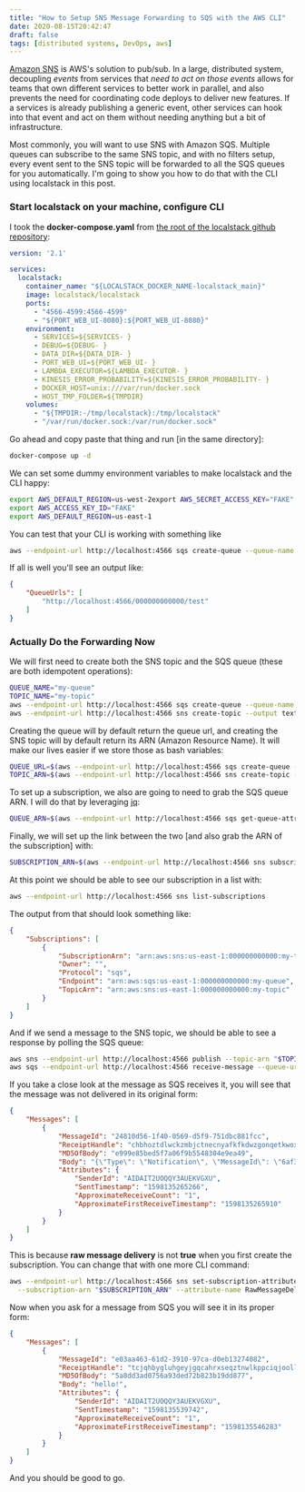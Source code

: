 ```yaml
---
title: "How to Setup SNS Message Forwarding to SQS with the AWS CLI"
date: 2020-08-15T20:42:47
draft: false
tags: [distributed systems, DevOps, aws]
---
```


[Amazon SNS](https://docs.aws.amazon.com/sns/latest/dg/welcome.html) is AWS's solution to pub/sub. In a large, distributed system, decoupling _events_ from services that _need to act on those events_ allows for teams that own different services to better work in parallel, and also prevents the need for coordinating code deploys to deliver new features. If a services is already publishing a generic event, other services can hook into that event and act on them without needing anything but a bit of infrastructure.

Most commonly, you will want to use SNS with Amazon SQS. Multiple queues can subscribe to the same SNS topic, and with no filters setup, every event sent to the SNS topic will be forwarded to all the SQS queues for you automatically. I'm going to show you how to do that with the CLI using localstack in this post.

### Start localstack on your machine, configure CLI

I took the **docker-compose.yaml** from [the root of the localstack github repository](https://github.com/localstack/localstack/blob/master/docker-compose.yml):

```yaml
version: '2.1'

services:
  localstack:
    container_name: "${LOCALSTACK_DOCKER_NAME-localstack_main}"
    image: localstack/localstack
    ports:
      - "4566-4599:4566-4599"
      - "${PORT_WEB_UI-8080}:${PORT_WEB_UI-8080}"
    environment:
      - SERVICES=${SERVICES- }
      - DEBUG=${DEBUG- }
      - DATA_DIR=${DATA_DIR- }
      - PORT_WEB_UI=${PORT_WEB_UI- }
      - LAMBDA_EXECUTOR=${LAMBDA_EXECUTOR- }
      - KINESIS_ERROR_PROBABILITY=${KINESIS_ERROR_PROBABILITY- }
      - DOCKER_HOST=unix:///var/run/docker.sock
      - HOST_TMP_FOLDER=${TMPDIR}
    volumes:
      - "${TMPDIR:-/tmp/localstack}:/tmp/localstack"
      - "/var/run/docker.sock:/var/run/docker.sock"

```

Go ahead and copy paste that thing and run \[in the same directory\]:

```bash
docker-compose up -d

```

We can set some dummy environment variables to make localstack and the CLI happy:

```bash
export AWS_DEFAULT_REGION=us-west-2export AWS_SECRET_ACCESS_KEY="FAKE"
export AWS_ACCESS_KEY_ID="FAKE"
export AWS_DEFAULT_REGION=us-east-1

```

You can test that your CLI is working with something like

```bash
aws --endpoint-url http://localhost:4566 sqs create-queue --queue-name "test"

```

If all is well you'll see an output like:

```json
{
    "QueueUrls": [
        "http://localhost:4566/000000000000/test"
    ]
}

```

### Actually Do the Forwarding Now

We will first need to create both the SNS topic and the SQS queue (these are both idempotent operations):

```bash
QUEUE_NAME="my-queue"
TOPIC_NAME="my-topic"
aws --endpoint-url http://localhost:4566 sqs create-queue --queue-name "$QUEUE_NAME" --output text
aws --endpoint-url http://localhost:4566 sns create-topic --output text --name "$TOPIC_NAME"

```

Creating the queue will by default return the queue url, and creating the SNS topic will by default return its ARN (Amazon Resource Name). It will make our lives easier if we store those as bash variables:

```bash
QUEUE_URL=$(aws --endpoint-url http://localhost:4566 sqs create-queue --queue-name "$QUEUE_NAME" --output text)
TOPIC_ARN=$(aws --endpoint-url http://localhost:4566 sns create-topic --output text --name "$TOPIC_NAME")

```

To set up a subscription, we also are going to need to grab the SQS queue ARN. I will do that by leveraging [jq](https://stedolan.github.io/jq/manual/):

```bash
QUEUE_ARN=$(aws --endpoint-url http://localhost:4566 sqs get-queue-attributes --queue-url "$QUEUE_URL" | jq -r ".Attributes.QueueArn")

```

Finally, we will set up the link between the two \[and also grab the ARN of the subscription\] with:

```bash
SUBSCRIPTION_ARN=$(aws --endpoint-url http://localhost:4566 sns subscribe --topic-arn "$TOPIC_ARN" --protocol sqs --notification-endpoint "$QUEUE_ARN" --output text)

```

At this point we should be able to see our subscription in a list with:

```bash
aws --endpoint-url http://localhost:4566 sns list-subscriptions

```

The output from that should look something like:

```json
{
    "Subscriptions": [
        {
            "SubscriptionArn": "arn:aws:sns:us-east-1:000000000000:my-topic:0243d3b4-4cdd-41c8-abbf-d8f0f83a74c5",
            "Owner": "",
            "Protocol": "sqs",
            "Endpoint": "arn:aws:sqs:us-east-1:000000000000:my-queue",
            "TopicArn": "arn:aws:sns:us-east-1:000000000000:my-topic"
        }
    ]
}

```

And if we send a message to the SNS topic, we should be able to see a response by polling the SQS queue:

```bash
aws sns --endpoint-url http://localhost:4566 publish --topic-arn "$TOPIC_ARN" --message "hello!"
aws sqs --endpoint-url http://localhost:4566 receive-message --queue-url "$QUEUE_URL"

```

If you take a close look at the message as SQS receives it, you will see that the message was not delivered in its original form:

```json
{
    "Messages": [
        {
            "MessageId": "24810d56-1f40-0569-d5f9-751dbc881fcc",
            "ReceiptHandle": "chbhoztdlwckzmbjctnecnyafkfkdwzgonqetkwoxvvdxfohrmgplcsdgmskwiwhienohhefdrhmqxxjrqtuamoliwpfwzldugbloxrxjjnmpatswuoetnpoudjugphvgzywrzjexdvktenqiaxczofiphjstzslnygpdxwjsarlgiuhpeioohvav",
            "MD5OfBody": "e999e85bed5f7a06f9b5548304e9ea49",
            "Body": "{\"Type\": \"Notification\", \"MessageId\": \"6af3f1a1-07d5-4f16-b1d3-a3dc3656e107\", \"Token\": null, \"TopicArn\": \"arn:aws:sns:us-east-1:000000000000:my-topic\", \"Message\": \"hello!\", \"SubscribeURL\": null, \"Timestamp\": \"2020-08-22T22:27:45.235Z\", \"SignatureVersion\": \"1\", \"Signature\": \"EXAMPLEpH+..\", \"SigningCertURL\": \"https://sns.us-east-1.amazonaws.com/SimpleNotificationService-0000000000000000000000.pem\"}",
            "Attributes": {
                "SenderId": "AIDAIT2UOQQY3AUEKVGXU",
                "SentTimestamp": "1598135265266",
                "ApproximateReceiveCount": "1",
                "ApproximateFirstReceiveTimestamp": "1598135265910"
            }
        }
    ]
}

```

This is because **raw message delivery** is not **true** when you first create the subscription. You can change that with one more CLI command:

```bash
aws --endpoint-url http://localhost:4566 sns set-subscription-attributes \
  --subscription-arn "$SUBSCRIPTION_ARN" --attribute-name RawMessageDelivery --attribute-value true

```

Now when you ask for a message from SQS you will see it in its proper form:

```json
{
    "Messages": [
        {
            "MessageId": "e03aa463-61d2-3910-97ca-d0eb13274082",
            "ReceiptHandle": "tcjqhbygluhgeyjgqcahrxseqztnwlkppciqjoollvlavhruexvryomumruvrpkiykljcouekexunqijuswzccjzzclbbwreafvmusqnbtqdpclnzgwatxnxgwvegzsrwkzinpavmdekeqqwdvyktpibywifsbeognewqtibjjwnvdjrdwnbhujtn",
            "MD5OfBody": "5a8dd3ad0756a93ded72b823b19dd877",
            "Body": "hello!",
            "Attributes": {
                "SenderId": "AIDAIT2UOQQY3AUEKVGXU",
                "SentTimestamp": "1598135539742",
                "ApproximateReceiveCount": "1",
                "ApproximateFirstReceiveTimestamp": "1598135546283"
            }
        }
    ]
}

```

And you should be good to go.
